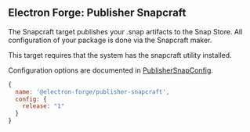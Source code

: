 ## Electron Forge: Publisher Snapcraft

The Snapcraft target publishes your .snap artifacts to the Snap Store. All configuration of your package is done via the Snapcraft maker.

This target requires that the system has the snapcraft utility installed.

Configuration options are documented in [PublisherSnapConfig](https://js.electronforge.io/interfaces/_electron_forge_publisher_snapcraft.PublisherSnapcraftConfig.htmls).


```javascript
{
  name: '@electron-forge/publisher-snapcraft',
  config: {
    release: "1"
  }
}
```
